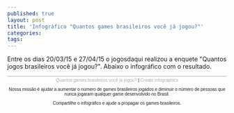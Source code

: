 ```yaml
---
published: true
layout: post
title: 'Infográfico "Quantos games brasileiros você já jogou?"'
categories: 
tags: 
---
```

Entre os dias 20/03/15 e 27/04/15 o jogosdaqui realizou a enquete "Quantos jogos brasileiros você já jogou?". Abaixo o infográfico com o resultado.

<script id="infogram_0_quantos_games_brasileiros_voce_ja_jogou" src="//e.infogr.am/js/embed.js?tjg" type="text/javascript"></script>
<div style="width: 100%; border-top: 1px solid #acacac; padding-top: 3px; font-family: Arial; font-size: 10px; text-align: center;"><a style="color: #acacac; text-decoration: none;" href="https://infogr.am/quantos_games_brasileiros_voce_ja_jogou" target="_blank">Quantos games brasileiros você já jogou?</a>
 | <a style="color: #acacac; text-decoration: none;" href="https://infogr.am" target="_blank">Create infographics</a>



Nossa missão é ajudar a aumentar o número de games brasileiros jogados e diminuir o número de pessoas que nunca jogaram qualquer game desenvolvido no Brasil.

Compartilhe o infográfico e ajude a propagar os games brasileiros.